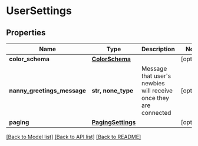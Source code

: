 # UserSettings


## Properties
Name | Type | Description | Notes
------------ | ------------- | ------------- | -------------
**color_schema** | [**ColorSchema**](ColorSchema.md) |  | [optional] 
**nanny_greetings_message** | **str, none_type** | Message that user&#39;s newbies will receive once they are connected | [optional] 
**paging** | [**PagingSettings**](PagingSettings.md) |  | [optional] 

[[Back to Model list]](../README.md#documentation-for-models) [[Back to API list]](../README.md#documentation-for-api-endpoints) [[Back to README]](../README.md)


